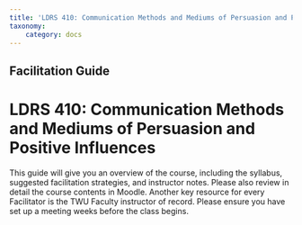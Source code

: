```yaml
---
title: 'LDRS 410: Communication Methods and Mediums of Persuasion and Positive Influences'
taxonomy:
    category: docs
---
```


## Facilitation Guide

# LDRS 410: Communication Methods and Mediums of Persuasion and Positive Influences

This guide will give you an overview of the course, including the syllabus, suggested facilitation strategies, and instructor notes. Please also review in detail the course contents in Moodle. Another key resource for every Facilitator is the TWU Faculty instructor of record. Please ensure you have set up a meeting weeks before the class begins.
